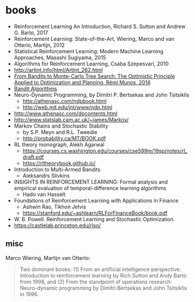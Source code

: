 # books

* Reinforcement Learning An Introduction, Richard S. Sutton and Andrew G. Barto, 2017
* Reinforcement Learning: State-of-the-Art, Wiering, Marco and van Otterlo, Martijn, 2012
* Statistical Reinforcement Learning: Modern Machine Learning Approaches, Masashi Sugiyama, 2015
* Algorithms for Reinforcement Learning, Csaba Szepesvari, 2010
* http://artint.info/html/ArtInt_262.html
* [From Bandits to Monte-Carlo Tree Search: The Optimistic Principle Applied to Optimization and Planning, Rémi Munos, 2014](https://www.nowpublishers.com/article/Details/MAL-038)
* [Bandit Algorithms](http://banditalgs.com/)
* Neuro-Dynamic Programming, by Dimitri P. Bertsekas and John Tsitsiklis
  * http://athenasc.com/ndpbook.html
  * http://web.mit.edu/jnt/www/ndp.html
* http://www.athenasc.com/dpcontents.html
* http://www.statslab.cam.ac.uk/~james/Markov/
* Markov Chains and Stochastic Stability
  * by S.P. Meyn and R.L. Tweedie
  * http://probability.ca/MT/BOOK.pdf
* RL theory monograph, Alekh Agarwal
  * https://courses.cs.washington.edu/courses/cse599m/19sp/notes/rl_draft.pdf
  * https://rltheorybook.github.io/
* Introduction to Multi-Armed Bandits
  * Aleksandrs Slivkins
* INSIGHTS IN REINFORCEMENT LEARNING: Formal analysis and empirical evaluation of temporal-difference learning algorithms
  * Hado van Hasselt
* Foundations of Reinforcement Learning with Applications in Finance
  * Ashwin Rao, Tikhon Jelvis
  * https://stanford.edu/~ashlearn/RLForFinanceBook/book.pdf
*  W. B. Powell. Reinforcement Learning and Stochastic Optimization.
  * https://castlelab.princeton.edu/rlso/

## misc
Marco Wiering, Martijn van Otterlo:
> Two dominant books:
> (1) From an artificial intelligence perspective: Introduction to reinforcement learning by Rich Sutton and Andy Barto from 1998, and
> (2) From the standpoint of operations research: Neuro-dynamic programming by Dimitri Bertsekas and John Tsitsiklis in 1996.
